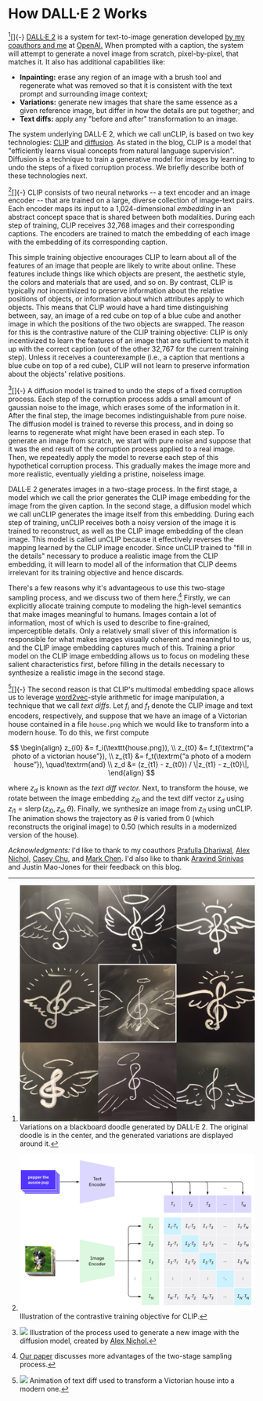 # How DALL·E 2 Works

[^variations][]{-} [DALL·E 2][dalle2] is a system for text-to-image generation developed [by my coauthors and me][paper]
at [OpenAI.][openai] When prompted with a caption, the system will attempt to generate a novel image from scratch,
pixel-by-pixel, that matches it. It also has additional capabilities like:

  - **Inpainting:** erase any region of an image with a brush tool and regenerate what was removed so that it is
    consistent with the text prompt and surrounding image context;
  - **Variations:** generate new images that share the same essence as a given reference image, but differ in how the
    details are put together; and
  - **Text diffs:** apply any "before and after" transformation to an image.

[^variations]: ![](posts/dalle2/images/variations_2.png) Variations on a blackboard doodle generated by DALL·E 2. The
original doodle is in the center, and the generated variations are displayed around it.

The system underlying DALL·E 2, which we call unCLIP, is based on two key technologies: [CLIP][clip] and
[diffusion][diffusion]. As stated in the blog, CLIP is a model that "efficiently learns visual concepts from natural
language supervision". Diffusion is a technique to train a generative model for images by learning to undo the steps of
a fixed corruption process. We briefly describe both of these technologies next.

[^clip_fig][]{-} CLIP consists of two neural networks -- a text encoder and an image encoder -- that are trained on a
large, diverse collection of image-text pairs.  Each encoder maps its input to a 1,024-dimensional _embedding_ in an
abstract concept space that is shared between both modalities. During each step of training, CLIP receives 32,768 images
and their corresponding captions. The encoders are trained to match the embedding of each image with the embedding of
its corresponding caption.

This simple training objective encourages CLIP to learn about all of the features of an image that people are likely to
write about online. These features include things like which objects are present, the aesthetic style, the colors and
materials that are used, and so on. By contrast, CLIP is typically _not_ incentivized to preserve information about the
relative positions of objects, or information about which attributes apply to which objects. This means that CLIP would
have a hard time distinguishing between, say, an image of a red cube on top of a blue cube and another image in which
the positions of the two objects are swapped. The reason for this is the contrastive nature of the CLIP training
objective: CLIP is only incentivized to learn the features of an image that are sufficient to match it up with the
correct caption (out of the other 32,767 for the current training step). Unless it receives a counterexample (i.e., a
caption that mentions a blue cube on top of a red cube), CLIP will not learn to preserve information about the objects'
relative positions.

[clip]: https://openai.com/blog/clip/
[diffusion]: https://arxiv.org/abs/2006.11239
[^clip_fig]: ![](posts/dalle2/images/clip.png) Illustration of the contrastive
training objective for CLIP.

[^diffusion_fig][]{-} A diffusion model is trained to undo the steps of a fixed corruption process. Each step of the
corruption process adds a small amount of gaussian noise to the image, which erases some of the information in it. After
the final step, the image becomes indistinguishable from pure noise. The diffusion model is trained to reverse this
process, and in doing so learns to regenerate what might have been erased in each step. To generate an image from
scratch, we start with pure noise and suppose that it was the end result of the corruption process applied to a real
image. Then, we repeatedly apply the model to reverse each step of this hypothetical corruption process. This gradually
makes the image more and more realistic, eventually yielding a pristine, noiseless image.

[^diffusion_fig]: ![](posts/dalle2/images/diffusion.gif) Illustration of the process used to generate a new image with
the diffusion model, created by [Alex Nichol.][alex]

DALL·E 2 generates images in a two-stage process. In the first stage, a model which we call the prior generates the CLIP
image embedding for the image from the given caption. In the second stage, a diffusion model which we call unCLIP
generates the image itself from this embedding. During each step of training, unCLIP receives both a noisy version of
the image it is trained to reconstruct, as well as the CLIP image embedding of the clean image. This model is called
unCLIP because it effectively reverses the mapping learned by the CLIP image encoder. Since unCLIP trained to "fill in
the details" necessary to produce a realistic image from the CLIP embedding, it will learn to model all of the
information that CLIP deems irrelevant for its training objective and hence discards.

There's a few reasons why it's advantageous to use this two-stage sampling process, and we discuss two of them
here.[^why_clip] Firstly, we can explicitly allocate training compute to modeling the high-level semantics that make
images meaningful to humans. Images contain a lot of information, most of which is used to describe to fine-grained,
imperceptible details.  Only a relatively small sliver of this information is responsible for what makes images visually
coherent and meaningful to us, and the CLIP image embedding captures much of this. Training a prior model on the CLIP
image embedding allows us to focus on modeling these salient characteristics first, before filling in the details
necessary to synthesize a realistic image in the second stage.

[^why_clip]: [Our paper][paper] discusses more advantages of the two-stage sampling process.

[^house][]{-} The second reason is that CLIP's multimodal embedding space allows us to leverage
[word2vec][word2vec]-style arithmetic for image manipulation, a technique that we call _text diffs_. Let $f_i$ and $f_t$
denote the CLIP image and text encoders, respectively, and suppose that we have an image of a Victorian house contained
in a file `house.png` which we would like to transform into a modern house. To do this, we first compute

$$
\begin{align}
z_{i0} &= f_i(\texttt{house.png}), \\
z_{t0} &= f_t(\textrm{“a photo of a victorian house”}), \\
z_{t1} &= f_t(\textrm{“a photo of a modern house”}), \quad\textrm{and} \\
z_d &= (z_{t1} - z_{t0}) / \|z_{t1} - z_{t0}\|,
\end{align}
$$

where $z_d$ is known as the _text diff vector._ Next, to transform the house, we rotate between the image embedding
$z_{i0}$ and the text diff vector $z_d$ using $z_{i1} = \operatorname{slerp}(z_{i0}, z_d, \theta)$. Finally, we
synthesize an image from $z_{i1}$ using unCLIP. The animation shows the trajectory as $\theta$ is varied from 0 (which
reconstructs the original image) to 0.50 (which results in a modernized version of the house).

[dalle2]: https://openai.com/dall-e-2
[paper]: https://arxiv.org/abs/2204.06125
[openai]: https://openai.com
[word2vec]: https://arxiv.org/abs/1310.4546
[prafulla]: https://prafulladhariwal.com
[alex]: https://aqnichol.com
[casey]: http://caseychu.io
[mark]: https://twitter.com/markchen90?lang=en
[aravind]: https://twitter.com/AravSrinivas/with_replies
[^house]: ![](posts/dalle2/images/house.gif) Animation of text diff used to
transform a Victorian house into a modern one.

_Acknowledgments:_ I'd like to thank to my coauthors [Prafulla Dhariwal][prafulla], [Alex Nichol][alex], [Casey
Chu][casey], and [Mark Chen][mark]. I'd also like to thank [Aravind Srinivas][aravind] and Justin Mao-Jones for their
feedback on this blog.
